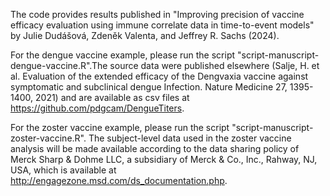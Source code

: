 The code provides results published in "Improving precision of vaccine efficacy evaluation using immune correlate data in time-to-event models" by Julie Dudášová, Zdeněk Valenta, and Jeffrey R. Sachs (2024). 

For the dengue vaccine example, please run the script "script-manuscript-dengue-vaccine.R".The source data were published elsewhere (Salje, H. et al. Evaluation of the extended efficacy of the Dengvaxia vaccine against symptomatic and subclinical dengue 
Infection. Nature Medicine 27, 1395-1400, 2021) and are available as csv files at https://github.com/pdgcam/DengueTiters.

For the zoster vaccine example, please run the script "script-manuscript-zoster-vaccine.R". The subject-level data used in the zoster vaccine analysis will be made available according to the data sharing policy of Merck Sharp & Dohme LLC, a subsidiary of Merck & Co., Inc., Rahway, NJ, USA, which is available at http://engagezone.msd.com/ds_documentation.php. 